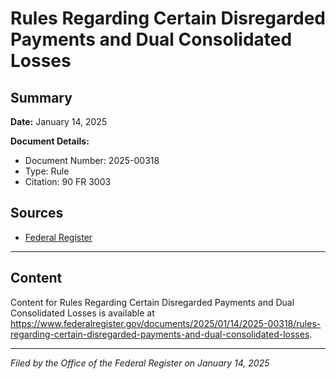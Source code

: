# Rules Regarding Certain Disregarded Payments and Dual Consolidated Losses

## Summary

**Date:** January 14, 2025

**Document Details:**
- Document Number: 2025-00318
- Type: Rule
- Citation: 90 FR 3003

## Sources
- [Federal Register](https://www.federalregister.gov/documents/2025/01/14/2025-00318/rules-regarding-certain-disregarded-payments-and-dual-consolidated-losses)

---

## Content

Content for Rules Regarding Certain Disregarded Payments and Dual Consolidated Losses is available at https://www.federalregister.gov/documents/2025/01/14/2025-00318/rules-regarding-certain-disregarded-payments-and-dual-consolidated-losses.

---

*Filed by the Office of the Federal Register on January 14, 2025*
